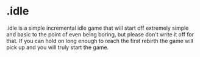 # .idle

.idle is a simple incremental idle game that will start off extremely simple and basic to the point of even being boring, but please don't write it off for that. If you can hold on long enough to reach the first rebirth the game will pick up and you will truly start the game.
